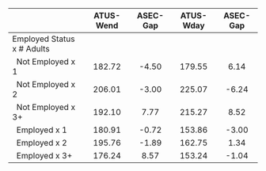 
|                      |    ATUS-Wend |     ASEC-Gap |    ATUS-Wday |     ASEC-Gap |
| -------------------- | :----------: | :----------: | :----------: | :----------: |
| Employed Status x # Adults |              |              |              |              |
| &nbsp;&nbsp;Not Employed x 1 |       182.72 |        -4.50 |       179.55 |         6.14 |
| &nbsp;&nbsp;Not Employed x 2 |       206.01 |        -3.00 |       225.07 |        -6.24 |
| &nbsp;&nbsp;Not Employed x 3+ |       192.10 |         7.77 |       215.27 |         8.52 |
| &nbsp;&nbsp;Employed x 1 |       180.91 |        -0.72 |       153.86 |        -3.00 |
| &nbsp;&nbsp;Employed x 2 |       195.76 |        -1.89 |       162.75 |         1.34 |
| &nbsp;&nbsp;Employed x 3+ |       176.24 |         8.57 |       153.24 |        -1.04 |

